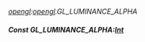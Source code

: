 _[opengl](../../modules/opengl/opengl-module.md):[opengl](../../modules/opengl/opengl-module.md).GL\_LUMINANCE\_ALPHA_
##### Const GL\_LUMINANCE\_ALPHA:[Int](../../modules/wonkey/wonkey-types-int.md)
